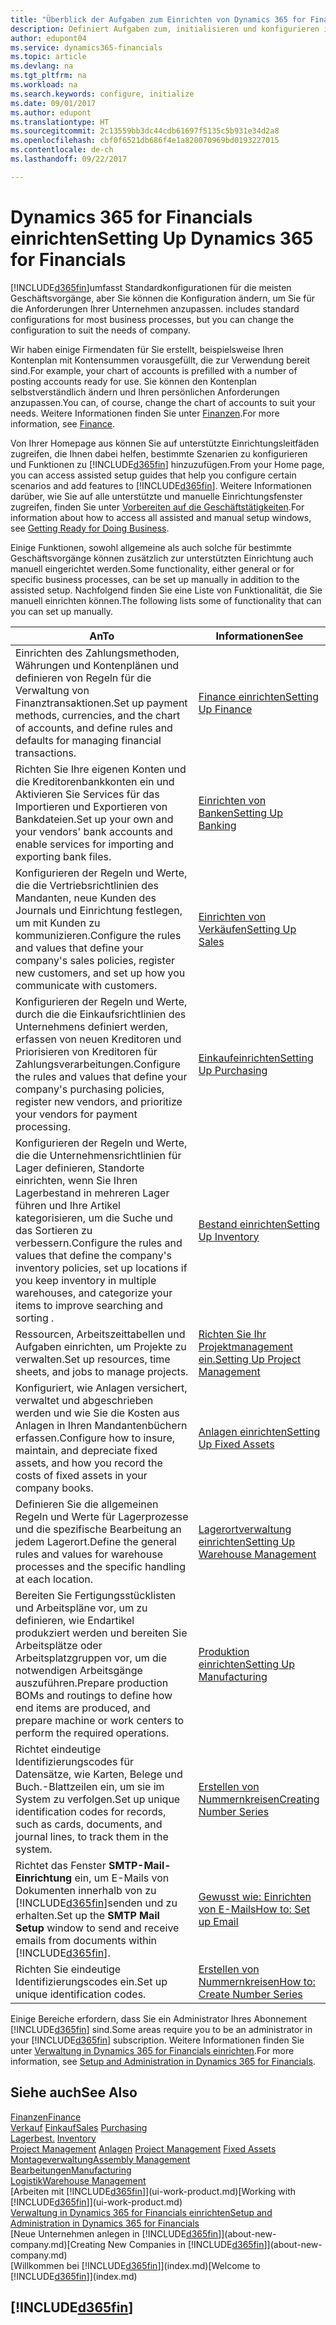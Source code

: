 ```yaml
---
title: "Überblick der Aufgaben zum Einrichten von Dynamics 365 for Financials | Microsoft Docs"
description: Definiert Aufgaben zum, initialisieren und konfigurieren in Dynamics 365 for Financials, um Ihren Anforderungen zu entsprechen.
author: edupont04
ms.service: dynamics365-financials
ms.topic: article
ms.devlang: na
ms.tgt_pltfrm: na
ms.workload: na
ms.search.keywords: configure, initialize
ms.date: 09/01/2017
ms.author: edupont
ms.translationtype: HT
ms.sourcegitcommit: 2c13559bb3dc44cdb61697f5135c5b931e34d2a8
ms.openlocfilehash: cbf0f6521db686f4e1a820070969bd0193227015
ms.contentlocale: de-ch
ms.lasthandoff: 09/22/2017

---
```

# <a name="setting-up-dynamics-365-for-financials"></a><span data-ttu-id="548d9-103">Dynamics 365 for Financials einrichten</span><span class="sxs-lookup"><span data-stu-id="548d9-103">Setting Up Dynamics 365 for Financials</span></span>
[!INCLUDE[d365fin](includes/d365fin_md.md)]<span data-ttu-id="548d9-104">umfasst Standardkonfigurationen für die meisten Geschäftsvorgänge, aber Sie können die Konfiguration ändern, um Sie für die Anforderungen Ihrer Unternehmen anzupassen.</span><span class="sxs-lookup"><span data-stu-id="548d9-104"> includes standard configurations for most business processes, but you can change the configuration to suit the needs of company.</span></span>

<span data-ttu-id="548d9-105">Wir haben einige Firmendaten für Sie erstellt, beispielsweise Ihren Kontenplan mit Kontensummen vorausgefüllt, die zur Verwendung bereit sind.</span><span class="sxs-lookup"><span data-stu-id="548d9-105">For example, your chart of accounts is prefilled with a number of posting accounts ready for use.</span></span> <span data-ttu-id="548d9-106">Sie können den Kontenplan selbstverständlich ändern und Ihren persönlichen Anforderungen anzupassen.</span><span class="sxs-lookup"><span data-stu-id="548d9-106">You can, of course, change the chart of accounts to suit your needs.</span></span> <span data-ttu-id="548d9-107">Weitere Informationen finden Sie unter [Finanzen](finance.md).</span><span class="sxs-lookup"><span data-stu-id="548d9-107">For more information, see [Finance](finance.md).</span></span>

<span data-ttu-id="548d9-108">Von Ihrer Homepage aus können Sie auf unterstützte Einrichtungsleitfäden zugreifen, die Ihnen dabei helfen, bestimmte Szenarien zu konfigurieren und Funktionen zu [!INCLUDE[d365fin](includes/d365fin_md.md)] hinzuzufügen.</span><span class="sxs-lookup"><span data-stu-id="548d9-108">From your Home page, you can access assisted setup guides that help you configure certain scenarios and add features to [!INCLUDE[d365fin](includes/d365fin_md.md)].</span></span> <span data-ttu-id="548d9-109">Weitere Informationen darüber, wie Sie auf alle unterstützte und manuelle Einrichtungsfenster zugreifen, finden Sie unter [Vorbereiten auf die Geschäftstätigkeiten](ui-get-ready-business.md).</span><span class="sxs-lookup"><span data-stu-id="548d9-109">For information about how to access all assisted and manual setup windows, see [Getting Ready for Doing Business](ui-get-ready-business.md).</span></span>

<span data-ttu-id="548d9-110">Einige Funktionen, sowohl allgemeine als auch solche für bestimmte Geschäftsvorgänge können zusätzlich zur unterstützten Einrichtung auch manuell eingerichtet werden.</span><span class="sxs-lookup"><span data-stu-id="548d9-110">Some functionality, either general or for specific business processes, can be set up manually in addition to the assisted setup.</span></span> <span data-ttu-id="548d9-111">Nachfolgend finden Sie eine Liste von  Funktionalität, die Sie manuell einrichten können.</span><span class="sxs-lookup"><span data-stu-id="548d9-111">The following lists some of functionality that can you can set up manually.</span></span>

| <span data-ttu-id="548d9-112">An</span><span class="sxs-lookup"><span data-stu-id="548d9-112">To</span></span> | <span data-ttu-id="548d9-113">Informationen</span><span class="sxs-lookup"><span data-stu-id="548d9-113">See</span></span> |
| --- | --- |
| <span data-ttu-id="548d9-114">Einrichten des Zahlungsmethoden, Währungen und Kontenplänen und definieren von Regeln für die Verwaltung von Finanztransaktionen.</span><span class="sxs-lookup"><span data-stu-id="548d9-114">Set up payment methods, currencies, and the chart of accounts, and define rules and defaults for managing financial transactions.</span></span> |[<span data-ttu-id="548d9-115">Finance einrichten</span><span class="sxs-lookup"><span data-stu-id="548d9-115">Setting Up Finance</span></span>](finance-setup-finance.md) |
| <span data-ttu-id="548d9-116">Richten Sie Ihre eigenen Konten und die Kreditorenbankkonten ein und Aktivieren Sie Services für das Importieren und Exportieren von Bankdateien.</span><span class="sxs-lookup"><span data-stu-id="548d9-116">Set up your own and your vendors' bank accounts and enable services for importing and exporting bank files.</span></span> |[<span data-ttu-id="548d9-117">Einrichten von Banken</span><span class="sxs-lookup"><span data-stu-id="548d9-117">Setting Up Banking</span></span>](bank-setup-banking.md) |
| <span data-ttu-id="548d9-118">Konfigurieren der Regeln und Werte, die die Vertriebsrichtlinien des Mandanten, neue Kunden des Journals und Einrichtung festlegen, um mit Kunden zu kommunizieren.</span><span class="sxs-lookup"><span data-stu-id="548d9-118">Configure the rules and values that define your company's sales policies, register new customers, and set up how you communicate with customers.</span></span> |[<span data-ttu-id="548d9-119">Einrichten von Verkäufen</span><span class="sxs-lookup"><span data-stu-id="548d9-119">Setting Up Sales</span></span>](sales-setup-sales.md) |
| <span data-ttu-id="548d9-120">Konfigurieren der Regeln und Werte, durch die die Einkaufsrichtlinien des Unternehmens definiert werden, erfassen von neuen Kreditoren und Priorisieren von Kreditoren für Zahlungsverarbeitungen.</span><span class="sxs-lookup"><span data-stu-id="548d9-120">Configure the rules and values that define your company's purchasing policies, register new vendors, and prioritize your vendors for payment processing.</span></span> |[<span data-ttu-id="548d9-121">Einkaufeinrichten</span><span class="sxs-lookup"><span data-stu-id="548d9-121">Setting Up Purchasing</span></span>](purchasing-setup-purchasing.md) |
| <span data-ttu-id="548d9-122">Konfigurieren der Regeln und Werte, die die Unternehmensrichtlinien für Lager definieren, Standorte einrichten, wenn Sie Ihren Lagerbestand in mehreren Lager führen und Ihre Artikel kategorisieren, um die Suche und das Sortieren zu verbessern.</span><span class="sxs-lookup"><span data-stu-id="548d9-122">Configure the rules and values that define the company's inventory policies, set up locations if you keep inventory in multiple warehouses, and categorize your items to improve searching and sorting .</span></span> |[<span data-ttu-id="548d9-123">Bestand einrichten</span><span class="sxs-lookup"><span data-stu-id="548d9-123">Setting Up Inventory</span></span>](inventory-setup-inventory.md) |
| <span data-ttu-id="548d9-124">Ressourcen, Arbeitszeittabellen und Aufgaben einrichten, um Projekte zu verwalten.</span><span class="sxs-lookup"><span data-stu-id="548d9-124">Set up resources, time sheets, and jobs to manage projects.</span></span> |[<span data-ttu-id="548d9-125">Richten Sie Ihr Projektmanagement ein.</span><span class="sxs-lookup"><span data-stu-id="548d9-125">Setting Up Project Management</span></span>](projects-setup-projects.md) |
| <span data-ttu-id="548d9-126">Konfiguriert, wie Anlagen versichert, verwaltet und abgeschrieben werden und wie Sie die Kosten aus Anlagen in Ihren Mandantenbüchern erfassen.</span><span class="sxs-lookup"><span data-stu-id="548d9-126">Configure how to insure, maintain, and depreciate fixed assets, and how you record the costs of fixed assets in your company books.</span></span> |[<span data-ttu-id="548d9-127">Anlagen einrichten</span><span class="sxs-lookup"><span data-stu-id="548d9-127">Setting Up Fixed Assets</span></span>](fa-setup.md) |
|<span data-ttu-id="548d9-128">Definieren Sie die allgemeinen Regeln und Werte für Lagerprozesse und die spezifische Bearbeitung an jedem Lagerort.</span><span class="sxs-lookup"><span data-stu-id="548d9-128">Define the general rules and values for warehouse processes and the specific handling at each location.</span></span>|[<span data-ttu-id="548d9-129">Lagerortverwaltung einrichten</span><span class="sxs-lookup"><span data-stu-id="548d9-129">Setting Up Warehouse Management</span></span>](warehouse-setup-warehouse.md)|
|<span data-ttu-id="548d9-130">Bereiten Sie Fertigungsstücklisten und Arbeitspläne vor, um zu definieren, wie Endartikel produkziert werden und bereiten Sie Arbeitsplätze oder Arbeitsplatzgruppen vor, um die notwendigen Arbeitsgänge auszuführen.</span><span class="sxs-lookup"><span data-stu-id="548d9-130">Prepare production BOMs and routings to define how end items are produced, and prepare machine or work centers to perform the required operations.</span></span>|[<span data-ttu-id="548d9-131">Produktion einrichten</span><span class="sxs-lookup"><span data-stu-id="548d9-131">Setting Up Manufacturing</span></span>](production-configure-production-processes.md)|
| <span data-ttu-id="548d9-132">Richtet eindeutige Identifizierungscodes für Datensätze, wie Karten, Belege und Buch.-Blattzeilen ein, um sie im System zu verfolgen.</span><span class="sxs-lookup"><span data-stu-id="548d9-132">Set up unique identification codes for records, such as cards, documents, and journal lines, to track them in the system.</span></span> |[<span data-ttu-id="548d9-133">Erstellen von Nummernkreisen</span><span class="sxs-lookup"><span data-stu-id="548d9-133">Creating Number Series</span></span>](ui-create-number-series.md) |
| <span data-ttu-id="548d9-134">Richtet das Fenster **SMTP-Mail-Einrichtung** ein, um E-Mails von Dokumenten innerhalb von zu [!INCLUDE[d365fin](includes/d365fin_md.md)]senden und zu erhalten.</span><span class="sxs-lookup"><span data-stu-id="548d9-134">Set up the **SMTP Mail Setup** window to send and receive emails from documents within [!INCLUDE[d365fin](includes/d365fin_md.md)].</span></span> |[<span data-ttu-id="548d9-135">Gewusst wie: Einrichten von E-Mails</span><span class="sxs-lookup"><span data-stu-id="548d9-135">How to: Set up Email</span></span>](madeira-how-setup-email.md) |
| <span data-ttu-id="548d9-136">Richten Sie eindeutige Identifizierungscodes ein.</span><span class="sxs-lookup"><span data-stu-id="548d9-136">Set up unique identification codes.</span></span> |[<span data-ttu-id="548d9-137">Erstellen von Nummernkreisen</span><span class="sxs-lookup"><span data-stu-id="548d9-137">How to: Create Number Series</span></span>](ui-create-number-series.md) |

<span data-ttu-id="548d9-138">Einige Bereiche erfordern, dass Sie ein Administrator Ihres Abonnement [!INCLUDE[d365fin](includes/d365fin_md.md)] sind.</span><span class="sxs-lookup"><span data-stu-id="548d9-138">Some areas require you to be an administrator in your [!INCLUDE[d365fin](includes/d365fin_md.md)] subscription.</span></span> <span data-ttu-id="548d9-139">Weitere Informationen finden Sie unter [Verwaltung in Dynamics 365 for Financials einrichten](admin-setup-and-administration.md).</span><span class="sxs-lookup"><span data-stu-id="548d9-139">For more information, see [Setup and Administration in Dynamics 365 for Financials](admin-setup-and-administration.md).</span></span>  

## <a name="see-also"></a><span data-ttu-id="548d9-140">Siehe auch</span><span class="sxs-lookup"><span data-stu-id="548d9-140">See Also</span></span>
[<span data-ttu-id="548d9-141">Finanzen</span><span class="sxs-lookup"><span data-stu-id="548d9-141">Finance</span></span>](finance.md)  
<span data-ttu-id="548d9-142">[Verkauf](sales-manage-sales.md)
[Einkauf](purchasing-manage-purchasing.md)</span><span class="sxs-lookup"><span data-stu-id="548d9-142">[Sales](sales-manage-sales.md)
[Purchasing](purchasing-manage-purchasing.md)</span></span>  
<span data-ttu-id="548d9-143">[Lagerbest.](inventory-manage-inventory.md)  </span><span class="sxs-lookup"><span data-stu-id="548d9-143">[Inventory](inventory-manage-inventory.md)  </span></span>  
<span data-ttu-id="548d9-144">[Project Management](projects-manage-projects.md)
[Anlagen](fa-manage.md)  </span><span class="sxs-lookup"><span data-stu-id="548d9-144">[Project Management](projects-manage-projects.md)
[Fixed Assets](fa-manage.md)  </span></span>  
[<span data-ttu-id="548d9-145">Montageverwaltung</span><span class="sxs-lookup"><span data-stu-id="548d9-145">Assembly Management</span></span>](assembly-assemble-items.md)  
[<span data-ttu-id="548d9-146">Bearbeitungen</span><span class="sxs-lookup"><span data-stu-id="548d9-146">Manufacturing</span></span>](production-manage-manufacturing.md)  
[<span data-ttu-id="548d9-147">Logistik</span><span class="sxs-lookup"><span data-stu-id="548d9-147">Warehouse Management</span></span>](warehouse-manage-warehouse.md)  
<span data-ttu-id="548d9-148">[Arbeiten mit [!INCLUDE[d365fin](includes/d365fin_md.md)]](ui-work-product.md)</span><span class="sxs-lookup"><span data-stu-id="548d9-148">[Working with [!INCLUDE[d365fin](includes/d365fin_md.md)]](ui-work-product.md)</span></span>  
[<span data-ttu-id="548d9-149">Verwaltung in Dynamics 365 for Financials einrichten</span><span class="sxs-lookup"><span data-stu-id="548d9-149">Setup and Administration in Dynamics 365 for Financials</span></span>](admin-setup-and-administration.md)  
<span data-ttu-id="548d9-150">[Neue Unternehmen anlegen in [!INCLUDE[d365fin](includes/d365fin_md.md)]](about-new-company.md)</span><span class="sxs-lookup"><span data-stu-id="548d9-150">[Creating New Companies in [!INCLUDE[d365fin](includes/d365fin_md.md)]](about-new-company.md)</span></span>  
<span data-ttu-id="548d9-151">[Willkommen bei [!INCLUDE[d365fin](includes/d365fin_md.md)]](index.md)</span><span class="sxs-lookup"><span data-stu-id="548d9-151">[Welcome to [!INCLUDE[d365fin](includes/d365fin_md.md)]](index.md)</span></span>  

## [!INCLUDE[d365fin](includes/free_trial_md.md)]

